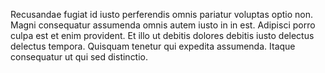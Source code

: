 Recusandae fugiat id iusto perferendis omnis pariatur voluptas optio non. Magni consequatur assumenda omnis autem iusto in in est. Adipisci porro culpa est et enim provident. Et illo ut debitis dolores debitis iusto delectus delectus tempora. Quisquam tenetur qui expedita assumenda. Itaque consequatur ut qui sed distinctio.